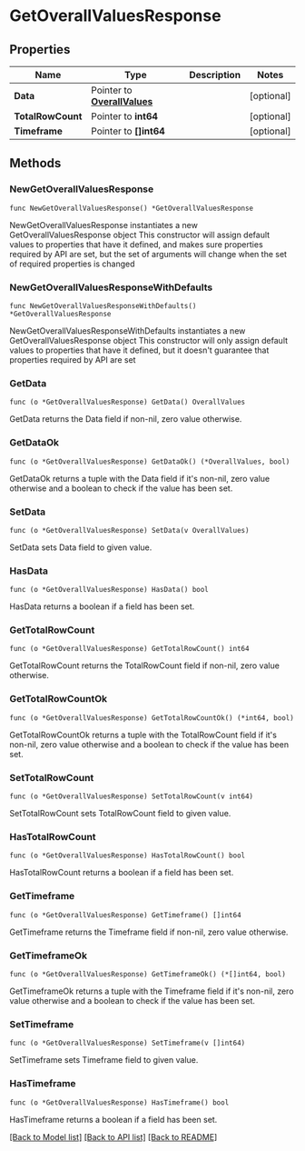 # GetOverallValuesResponse

## Properties

Name | Type | Description | Notes
------------ | ------------- | ------------- | -------------
**Data** | Pointer to [**OverallValues**](OverallValues.md) |  | [optional] 
**TotalRowCount** | Pointer to **int64** |  | [optional] 
**Timeframe** | Pointer to **[]int64** |  | [optional] 

## Methods

### NewGetOverallValuesResponse

`func NewGetOverallValuesResponse() *GetOverallValuesResponse`

NewGetOverallValuesResponse instantiates a new GetOverallValuesResponse object
This constructor will assign default values to properties that have it defined,
and makes sure properties required by API are set, but the set of arguments
will change when the set of required properties is changed

### NewGetOverallValuesResponseWithDefaults

`func NewGetOverallValuesResponseWithDefaults() *GetOverallValuesResponse`

NewGetOverallValuesResponseWithDefaults instantiates a new GetOverallValuesResponse object
This constructor will only assign default values to properties that have it defined,
but it doesn't guarantee that properties required by API are set

### GetData

`func (o *GetOverallValuesResponse) GetData() OverallValues`

GetData returns the Data field if non-nil, zero value otherwise.

### GetDataOk

`func (o *GetOverallValuesResponse) GetDataOk() (*OverallValues, bool)`

GetDataOk returns a tuple with the Data field if it's non-nil, zero value otherwise
and a boolean to check if the value has been set.

### SetData

`func (o *GetOverallValuesResponse) SetData(v OverallValues)`

SetData sets Data field to given value.

### HasData

`func (o *GetOverallValuesResponse) HasData() bool`

HasData returns a boolean if a field has been set.

### GetTotalRowCount

`func (o *GetOverallValuesResponse) GetTotalRowCount() int64`

GetTotalRowCount returns the TotalRowCount field if non-nil, zero value otherwise.

### GetTotalRowCountOk

`func (o *GetOverallValuesResponse) GetTotalRowCountOk() (*int64, bool)`

GetTotalRowCountOk returns a tuple with the TotalRowCount field if it's non-nil, zero value otherwise
and a boolean to check if the value has been set.

### SetTotalRowCount

`func (o *GetOverallValuesResponse) SetTotalRowCount(v int64)`

SetTotalRowCount sets TotalRowCount field to given value.

### HasTotalRowCount

`func (o *GetOverallValuesResponse) HasTotalRowCount() bool`

HasTotalRowCount returns a boolean if a field has been set.

### GetTimeframe

`func (o *GetOverallValuesResponse) GetTimeframe() []int64`

GetTimeframe returns the Timeframe field if non-nil, zero value otherwise.

### GetTimeframeOk

`func (o *GetOverallValuesResponse) GetTimeframeOk() (*[]int64, bool)`

GetTimeframeOk returns a tuple with the Timeframe field if it's non-nil, zero value otherwise
and a boolean to check if the value has been set.

### SetTimeframe

`func (o *GetOverallValuesResponse) SetTimeframe(v []int64)`

SetTimeframe sets Timeframe field to given value.

### HasTimeframe

`func (o *GetOverallValuesResponse) HasTimeframe() bool`

HasTimeframe returns a boolean if a field has been set.


[[Back to Model list]](../README.md#documentation-for-models) [[Back to API list]](../README.md#documentation-for-api-endpoints) [[Back to README]](../README.md)


